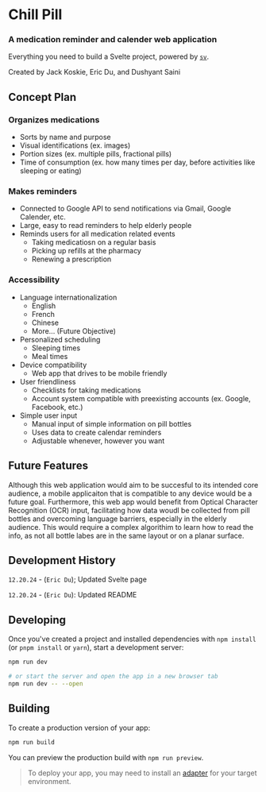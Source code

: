 # Chill Pill

### A medication reminder and calender web application

Everything you need to build a Svelte project, powered by [`sv`](https://github.com/sveltejs/cli).

Created by Jack Koskie, Eric Du, and Dushyant Saini

## Concept Plan

### Organizes medications
* Sorts by name and purpose
* Visual identifications (ex. images)
* Portion sizes (ex. multiple pills, fractional pills)
* Time of consumption (ex. how many times per day, before activities like sleeping or eating)

### Makes reminders
* Connected to Google API to send notifications via Gmail, Google Calender, etc.
* Large, easy to read reminders to help elderly people
* Reminds users for all medication related events
  * Taking medicatiosn on a regular basis
  * Picking up refills at the pharmacy
  * Renewing a prescription

### Accessibility
* Language internationalization
  * English
  * French
  * Chinese
  * More... (Future Objective)
* Personalized scheduling
  * Sleeping times
  * Meal times
* Device compatibility
  * Web app that drives to be mobile friendly 
* User friendliness
  * Checklists for taking medications
  * Account system compatible with preexisting accounts (ex. Google, Facebook, etc.)
* Simple user input
  * Manual input of simple information on pill bottles
  * Uses data to create calendar reminders 
  * Adjustable whenever, however you want

## Future Features

Although this web application would aim to be succesful to its intended core audience, a mobile applicaiton that is compatible to any device would be a future goal. Furthermore, this web app would benefit from Optical Character Recognition (OCR) input, facilitating how data woudl be collected from pill bottles and overcoming language barriers, especially in the elderly audience. This would require a complex algorithim to learn how to read the info, as not all bottle labes are in the same layout or on a planar surface. 


## Development History
`12.20.24` - (`Eric Du`); Updated Svelte page

`12.20.24` - (`Eric Du`): Updated README 

## Developing

Once you've created a project and installed dependencies with `npm install` (or `pnpm install` or `yarn`), start a development server:

```bash
npm run dev

# or start the server and open the app in a new browser tab
npm run dev -- --open
```

## Building

To create a production version of your app:

```bash
npm run build
```

You can preview the production build with `npm run preview`.

> To deploy your app, you may need to install an [adapter](https://svelte.dev/docs/kit/adapters) for your target environment.
